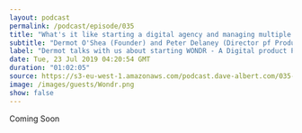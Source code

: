 ```yaml
---
layout: podcast
permalink: /podcast/episode/035
title: "What's it like starting a digital agency and managing multiple software products?"
subtitle: "Dermot O'Shea (Founder) and Peter Delaney (Director pf Product) join me to talk about Wondr.io"
label: "Dermot talks with us about starting WONDR - A Digital product Practice, and Peter talks with us about managing multiple software projects | WONDR - A Digital Product Practice bringing Clarity + Bravery to digital businesses | https://wondr.io/ | https://twitter.com/wondrdublin | Dermot https://www.linkedin.com/in/dkos/ | Peter https://www.linkedin.com/in/peter-delaney-ba28a89/ "
date: Tue, 23 Jul 2019 04:20:54 GMT
duration: "01:02:05"
source: https://s3-eu-west-1.amazonaws.com/podcast.dave-albert.com/035-Wondr.io.mp3
image: /images/guests/Wondr.png
show: false
---
```


Coming Soon
